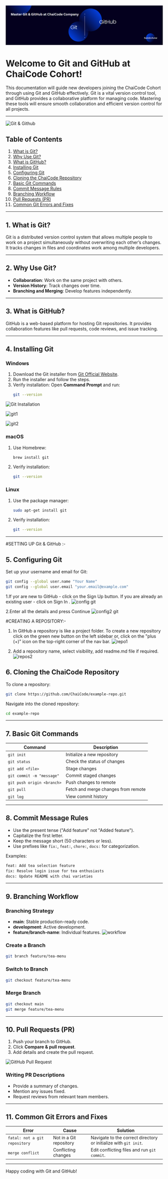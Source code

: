 ![banner](https://github.com/maurya-kavi/Git-and-GitHub-at-ChaiCode-Cohort-/blob/main/screenshort/Screenshot%202025-01-12%20004347.png)

# Welcome to Git and GitHub at ChaiCode Cohort!

This documentation will guide new developers joining the ChaiCode Cohort through using Git and GitHub effectively. Git is a vital version control tool, and GitHub provides a collaborative platform for managing code. Mastering these tools will ensure smooth collaboration and efficient version control for all projects.

---

![Git & Github](https://facialix.com/wp-content/uploads/2023/05/curso-git-y-github-facialix.jpg)

## Table of Contents
1. [What is Git?](#what-is-git)
2. [Why Use Git?](#why-use-git)
3. [What is GitHub?](#what-is-github)
4. [Installing Git](#installing-git)
5. [Configuring Git](#configuring-git)
6. [Cloning the ChaiCode Repository](#cloning-the-chaicode-repository)
7. [Basic Git Commands](#basic-git-commands)
8. [Commit Message Rules](#commit-message-rules)
9. [Branching Workflow](#branching-workflow)
10. [Pull Requests (PR)](#pull-requests-pr)
11. [Common Git Errors and Fixes](#common-git-errors-and-fixes)

---

## 1. What is Git?
Git is a distributed version control system that allows multiple people to work on a project simultaneously without overwriting each other’s changes. It tracks changes in files and coordinates work among multiple developers.

---

## 2. Why Use Git?
- **Collaboration**: Work on the same project with others.
- **Version History**: Track changes over time.
- **Branching and Merging**: Develop features independently.

---

## 3. What is GitHub?
GitHub is a web-based platform for hosting Git repositories. It provides collaboration features like pull requests, code reviews, and issue tracking.

---

## 4. Installing Git

### Windows
1. Download the Git installer from [Git Official Website](https://git-scm.com/).
2. Run the installer and follow the steps.
3. Verify installation: Open **Command Prompt** and run:
   ```bash
   git --version
   ```
![Git Installation](https://cdn.hashnode.com/res/hashnode/image/upload/v1736507024393/ad7e0ac6-7ccb-4716-ba84-9ed586084dd2.png?auto=compress,format&format=webp)

![git1](https://cdn.hashnode.com/res/hashnode/image/upload/v1736509626957/b4ff245d-2fe8-4094-92d8-df101d480feb.png?auto=compress,format&format=webp)

![git2](https://cdn.hashnode.com/res/hashnode/image/upload/v1736510452564/34cdfcdb-51ec-4347-8bb4-09bf063038e6.png?auto=compress,format&format=webp)

### macOS
1. Use Homebrew:
   ```bash
   brew install git
   ```
2. Verify installation:
   ```bash
   git --version
   ```

### Linux
1. Use the package manager:
   ```bash
   sudo apt-get install git
   ```
2. Verify installation:
   ```bash
   git --version
   ```

---

#SETTING UP Git & GitHub :-
## 5. Configuring Git
Set up your username and email for Git:
```bash
git config --global user.name "Your Name"
git config --global user.email "your.email@example.com"
```
1.If yor are new to GitHub - click on the Sign Up button. If you are already an existing user - click on Sign In . 
![config git](https://cdn.hashnode.com/res/hashnode/image/upload/v1736521367456/0c09ec5b-446d-432a-8968-91e4d6b9c0d0.gif?auto=format,compress&gif-q=60&format=webm)

2.Enter all the details and press Continue
![config2 git](https://cdn.hashnode.com/res/hashnode/image/upload/v1736523170089/38e267e7-9771-4167-a9a1-0fb38807bc0e.gif?auto=format,compress&gif-q=60&format=webm)


#CREATING A REPOSITORY:-
1. In GitHub a repository is like a project folder. To create a new repository click on the green new button on the left sidebar or, click on the "plus (+)” icon on the top-right corner of the nav bar.
![repo1](https://cdn.hashnode.com/res/hashnode/image/upload/v1736525983307/a9056555-3b9a-4359-ab92-61120cea0de7.png?auto=compress,format&format=webp)

2. Add a repository name, select visibility, add readme.md file if required.
![repos2](https://cdn.hashnode.com/res/hashnode/image/upload/v1736527368824/e5781647-c5be-4f40-ade2-24b77beae8f2.png?auto=compress,format&format=webp)


## 6. Cloning the ChaiCode Repository
To clone a repository:
```bash
git clone https://github.com/ChaiCode/example-repo.git
```
Navigate into the cloned repository:
```bash
cd example-repo
```

---

## 7. Basic Git Commands
| Command | Description |
|---------|-------------|
| `git init` | Initialize a new repository |
| `git status` | Check the status of changes |
| `git add <file>` | Stage changes |
| `git commit -m "message"` | Commit staged changes |
| `git push origin <branch>` | Push changes to remote |
| `git pull` | Fetch and merge changes from remote |
| `git log` | View commit history |

---

## 8. Commit Message Rules
- Use the present tense ("Add feature" not "Added feature").
- Capitalize the first letter.
- Keep the message short (50 characters or less).
- Use prefixes like `fix:`, `feat:`, `chore:`, `docs:` for categorization.

Examples:
```bash
feat: Add tea selection feature
fix: Resolve login issue for tea enthusiasts
docs: Update README with chai varieties
```

---

## 9. Branching Workflow
### Branching Strategy
- **main**: Stable production-ready code.
- **development**: Active development.
- **feature/branch-name**: Individual features.
![workflow](https://cdn.hashnode.com/res/hashnode/image/upload/v1736602223140/467581e2-0b11-4027-8d1a-9ee3a723b25f.png?auto=compress,format&format=webp)

### Create a Branch
```bash
git branch feature/tea-menu
```
### Switch to Branch
```bash
git checkout feature/tea-menu
```
### Merge Branch
```bash
git checkout main
git merge feature/tea-menu
```

---

## 10. Pull Requests (PR)
1. Push your branch to GitHub.
2. Click **Compare & pull request**.
3. Add details and create the pull request.

![GitHub Pull Request](https://www.earthdatascience.org/images/earth-analytics/git-version-control/github-create-new-pull-request.png)

### Writing PR Descriptions
- Provide a summary of changes.
- Mention any issues fixed.
- Request reviews from relevant team members.

---

## 11. Common Git Errors and Fixes
| Error | Cause | Solution |
|-------|-------|----------|
| `fatal: not a git repository` | Not in a Git repository | Navigate to the correct directory or initialize with `git init`. |
| `merge conflict` | Conflicting changes | Edit conflicting files and run `git commit`. |

---

Happy coding with Git and GitHub!


